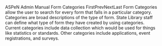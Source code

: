 ASPeN Admin Manual
Form Categories
FirstPrevNextLast
Form Categories allow the user to search for every form that falls in a particular category.  Categories are broad descriptions of the type of form.  State Library staff can define what type of form they have created by using categories.  Current categories include data collection which would be used for things like statistics or standards.  Other categories include applications, event registrations, and surveys.